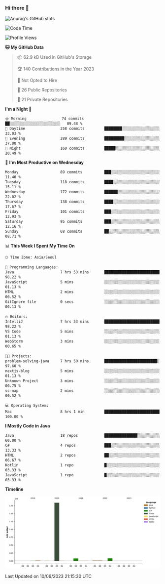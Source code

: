 ### Hi there 👋

![Anurag's GitHub stats](https://github-readme-stats.vercel.app/api?username=pllap&show_icons=true&theme=github_dark)

<!--START_SECTION:waka-->
![Code Time](http://img.shields.io/badge/Code%20Time-57%20hrs%2036%20mins-blue)

![Profile Views](http://img.shields.io/badge/Profile%20Views-8-blue)

**🐱 My GitHub Data** 

> 📦 62.9 kB Used in GitHub's Storage 
 > 
> 🏆 140 Contributions in the Year 2023
 > 
> 🚫 Not Opted to Hire
 > 
> 📜 26 Public Repositories 
 > 
> 🔑 21 Private Repositories 
 > 
**I'm a Night 🦉** 

```text
🌞 Morning                74 commits          ██░░░░░░░░░░░░░░░░░░░░░░░   09.48 % 
🌆 Daytime                258 commits         ████████░░░░░░░░░░░░░░░░░   33.03 % 
🌃 Evening                289 commits         █████████░░░░░░░░░░░░░░░░   37.00 % 
🌙 Night                  160 commits         █████░░░░░░░░░░░░░░░░░░░░   20.49 % 
```
📅 **I'm Most Productive on Wednesday** 

```text
Monday                   89 commits          ███░░░░░░░░░░░░░░░░░░░░░░   11.40 % 
Tuesday                  118 commits         ████░░░░░░░░░░░░░░░░░░░░░   15.11 % 
Wednesday                172 commits         ██████░░░░░░░░░░░░░░░░░░░   22.02 % 
Thursday                 138 commits         ████░░░░░░░░░░░░░░░░░░░░░   17.67 % 
Friday                   101 commits         ███░░░░░░░░░░░░░░░░░░░░░░   12.93 % 
Saturday                 95 commits          ███░░░░░░░░░░░░░░░░░░░░░░   12.16 % 
Sunday                   68 commits          ██░░░░░░░░░░░░░░░░░░░░░░░   08.71 % 
```


📊 **This Week I Spent My Time On** 

```text
🕑︎ Time Zone: Asia/Seoul

💬 Programming Languages: 
Java                     7 hrs 53 mins       █████████████████████████   98.22 % 
JavaScript               5 mins              ░░░░░░░░░░░░░░░░░░░░░░░░░   01.13 % 
HTML                     2 mins              ░░░░░░░░░░░░░░░░░░░░░░░░░   00.52 % 
GitIgnore file           0 secs              ░░░░░░░░░░░░░░░░░░░░░░░░░   00.13 % 

🔥 Editors: 
IntelliJ                 7 hrs 53 mins       █████████████████████████   98.22 % 
VS Code                  5 mins              ░░░░░░░░░░░░░░░░░░░░░░░░░   01.13 % 
WebStorm                 3 mins              ░░░░░░░░░░░░░░░░░░░░░░░░░   00.65 % 

🐱‍💻 Projects: 
problem-solving-java     7 hrs 50 mins       ████████████████████████░   97.60 % 
nextjs-blog              5 mins              ░░░░░░░░░░░░░░░░░░░░░░░░░   01.13 % 
Unknown Project          3 mins              ░░░░░░░░░░░░░░░░░░░░░░░░░   00.75 % 
sc-map                   2 mins              ░░░░░░░░░░░░░░░░░░░░░░░░░   00.52 % 

💻 Operating System: 
Mac                      8 hrs 1 min         █████████████████████████   100.00 % 
```

**I Mostly Code in Java** 

```text
Java                     18 repos            ███████████████░░░░░░░░░░   60.00 % 
C#                       4 repos             ███░░░░░░░░░░░░░░░░░░░░░░   13.33 % 
HTML                     2 repos             ██░░░░░░░░░░░░░░░░░░░░░░░   06.67 % 
Kotlin                   1 repo              █░░░░░░░░░░░░░░░░░░░░░░░░   03.33 % 
JavaScript               1 repo              █░░░░░░░░░░░░░░░░░░░░░░░░   03.33 % 
```



**Timeline**

![Lines of Code chart](https://raw.githubusercontent.com/pllap/pllap/main/assets/bar_graph.png)


 Last Updated on 10/06/2023 21:15:30 UTC
<!--END_SECTION:waka-->


<!--
**pllap/pllap** is a ✨ _special_ ✨ repository because its `README.md` (this file) appears on your GitHub profile.

Here are some ideas to get you started:

- 🔭 I’m currently working on ...
- 🌱 I’m currently learning ...
- 👯 I’m looking to collaborate on ...
- 🤔 I’m looking for help with ...
- 💬 Ask me about ...
- 📫 How to reach me: ...
- 😄 Pronouns: ...
- ⚡ Fun fact: ...
-->
